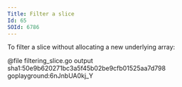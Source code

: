 ```yaml
---
Title: Filter a slice
Id: 65
SOId: 6786
---
```


To filter a slice without allocating a new underlying array:

@file filtering_slice.go output sha1:50e9b620271bc3a5f45b02be9cfb01525aa7d798 goplayground:6nJnbUA0kj_Y

<!-- TODO: add a diagram showing how it works -->